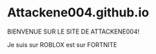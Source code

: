 # Attackene004.github.io
BIENVENUE SUR LE SITE DE ATTACKENE004!





Je suis sur ROBLOX est sur FORTNITE
